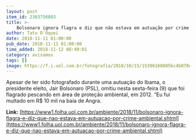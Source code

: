 ```yaml
---
layout: post
item_id: 2383756803
title: >-
    Bolsonaro ignora flagra e diz que não estava em autuação por crime ambiental
author: Tatu D'Oquei
date: 2018-11-11 01:00:00
pub_date: 2018-11-11 01:00:00
time_added: 2018-11-12 08:49:01
category: avisamos
tags: []
image: https://f.i.uol.com.br/fotografia/2018/10/15/15396168805bc4b070e7aa6_1539616880_3x2_md.jpg
---
```


Apesar de ter sido fotografado durante uma autuação do Ibama, o presidente eleito, Jair Bolsonaro (PSL), omitiu nesta sexta-feira (9) que foi flagrado pescando em área de proteção ambiental, em 2012. “Eu fui multado em R$ 10 mil na baía de Angra.

**Link:** [https://www1.folha.uol.com.br/ambiente/2018/11/bolsonaro-ignora-flagra-e-diz-que-nao-estava-em-autuacao-por-crime-ambiental.shtml](https://www1.folha.uol.com.br/ambiente/2018/11/bolsonaro-ignora-flagra-e-diz-que-nao-estava-em-autuacao-por-crime-ambiental.shtml)

